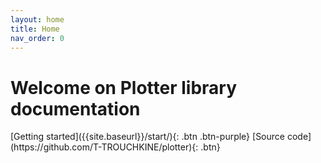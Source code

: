 ```yaml
---
layout: home
title: Home
nav_order: 0
---
```

# Welcome on Plotter library documentation

<span class="fs-6">
[Getting started]({{site.baseurl}}/start/){: .btn .btn-purple}
</span>
<span class="fs-6">
[Source code](https://github.com/T-TROUCHKINE/plotter){: .btn}
</span>
